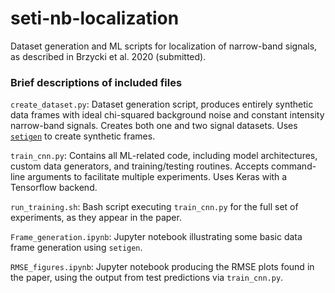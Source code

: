 # seti-nb-localization
Dataset generation and ML scripts for localization of narrow-band signals, as described in Brzycki et al. 2020 (submitted). 


### Brief descriptions of included files

`create_dataset.py`: Dataset generation script, produces entirely synthetic data frames with ideal chi-squared background noise and constant intensity narrow-band signals. Creates both one and two signal datasets. Uses [`setigen`](https://github.com/bbrzycki/setigen) to create synthetic frames.

`train_cnn.py`: Contains all ML-related code, including model architectures, custom data generators, and training/testing routines. Accepts command-line arguments to facilitate multiple experiments. Uses Keras with a Tensorflow backend.

`run_training.sh`: Bash script executing `train_cnn.py` for the full set of experiments, as they appear in the paper. 

`Frame_generation.ipynb`: Jupyter notebook illustrating some basic data frame generation using `setigen`.

`RMSE_figures.ipynb`: Jupyter notebook producing the RMSE plots found in the paper, using the output from test predictions via `train_cnn.py`.
